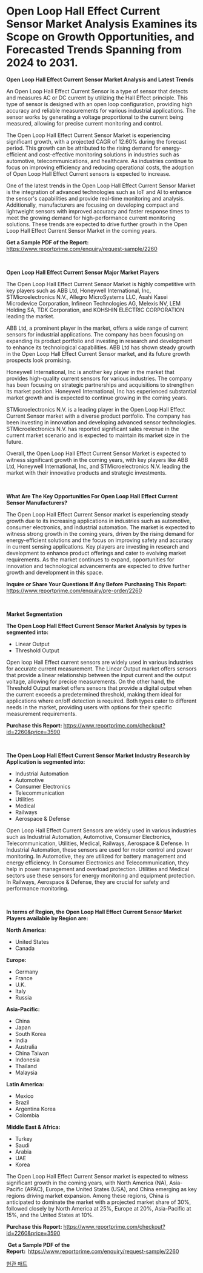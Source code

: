 <p><h1>Open Loop Hall Effect Current Sensor Market Analysis Examines its Scope on Growth Opportunities, and Forecasted Trends Spanning from 2024 to 2031.</h1></p><p><strong>Open Loop Hall Effect Current Sensor Market Analysis and Latest Trends</strong></p>
<p><p>An Open Loop Hall Effect Current Sensor is a type of sensor that detects and measures AC or DC current by utilizing the Hall Effect principle. This type of sensor is designed with an open loop configuration, providing high accuracy and reliable measurements for various industrial applications. The sensor works by generating a voltage proportional to the current being measured, allowing for precise current monitoring and control.</p><p>The Open Loop Hall Effect Current Sensor Market is experiencing significant growth, with a projected CAGR of 12.60% during the forecast period. This growth can be attributed to the rising demand for energy-efficient and cost-effective monitoring solutions in industries such as automotive, telecommunications, and healthcare. As industries continue to focus on improving efficiency and reducing operational costs, the adoption of Open Loop Hall Effect Current sensors is expected to increase.</p><p>One of the latest trends in the Open Loop Hall Effect Current Sensor Market is the integration of advanced technologies such as IoT and AI to enhance the sensor's capabilities and provide real-time monitoring and analysis. Additionally, manufacturers are focusing on developing compact and lightweight sensors with improved accuracy and faster response times to meet the growing demand for high-performance current monitoring solutions. These trends are expected to drive further growth in the Open Loop Hall Effect Current Sensor Market in the coming years.</p></p>
<p><strong>Get a Sample PDF of the Report:&nbsp;</strong> <a href="https://www.reportprime.com/enquiry/request-sample/2260">https://www.reportprime.com/enquiry/request-sample/2260</a></p>
<p>&nbsp;</p>
<p><strong>Open Loop Hall Effect Current Sensor Major Market Players</strong></p>
<p><p>The Open Loop Hall Effect Current Sensor Market is highly competitive with key players such as ABB Ltd, Honeywell International, Inc, STMicroelectronics N.V., Allegro MicroSystems LLC, Asahi Kasei Microdevice Corporation, Infineon Technologies AG, Melexis NV, LEM Holding SA, TDK Corporation, and KOHSHIN ELECTRIC CORPORATION leading the market.</p><p>ABB Ltd, a prominent player in the market, offers a wide range of current sensors for industrial applications. The company has been focusing on expanding its product portfolio and investing in research and development to enhance its technological capabilities. ABB Ltd has shown steady growth in the Open Loop Hall Effect Current Sensor market, and its future growth prospects look promising.</p><p>Honeywell International, Inc is another key player in the market that provides high-quality current sensors for various industries. The company has been focusing on strategic partnerships and acquisitions to strengthen its market position. Honeywell International, Inc has experienced substantial market growth and is expected to continue growing in the coming years.</p><p>STMicroelectronics N.V. is a leading player in the Open Loop Hall Effect Current Sensor market with a diverse product portfolio. The company has been investing in innovation and developing advanced sensor technologies. STMicroelectronics N.V. has reported significant sales revenue in the current market scenario and is expected to maintain its market size in the future.</p><p>Overall, the Open Loop Hall Effect Current Sensor Market is expected to witness significant growth in the coming years, with key players like ABB Ltd, Honeywell International, Inc, and STMicroelectronics N.V. leading the market with their innovative products and strategic investments.</p></p>
<p>&nbsp;</p>
<p><strong>What Are The Key Opportunities For Open Loop Hall Effect Current Sensor Manufacturers?</strong></p>
<p><p>The Open Loop Hall Effect Current Sensor market is experiencing steady growth due to its increasing applications in industries such as automotive, consumer electronics, and industrial automation. The market is expected to witness strong growth in the coming years, driven by the rising demand for energy-efficient solutions and the focus on improving safety and accuracy in current sensing applications. Key players are investing in research and development to enhance product offerings and cater to evolving market requirements. As the market continues to expand, opportunities for innovation and technological advancements are expected to drive further growth and development in this space.</p></p>
<p><strong>Inquire or Share Your Questions If Any Before Purchasing This Report:</strong> <a href="https://www.reportprime.com/enquiry/pre-order/2260">https://www.reportprime.com/enquiry/pre-order/2260</a></p>
<p>&nbsp;</p>
<p><strong>Market Segmentation</strong></p>
<p><strong>The Open Loop Hall Effect Current Sensor Market Analysis by types is segmented into:</strong></p>
<p><ul><li>Linear Output</li><li>Threshold Output</li></ul></p>
<p><p>Open loop Hall Effect current sensors are widely used in various industries for accurate current measurement. The Linear Output market offers sensors that provide a linear relationship between the input current and the output voltage, allowing for precise measurements. On the other hand, the Threshold Output market offers sensors that provide a digital output when the current exceeds a predetermined threshold, making them ideal for applications where on/off detection is required. Both types cater to different needs in the market, providing users with options for their specific measurement requirements.</p></p>
<p><strong>Purchase this Report:&nbsp;</strong><a href="https://www.reportprime.com/checkout?id=2260&price=3590">https://www.reportprime.com/checkout?id=2260&price=3590</a></p>
<p>&nbsp;</p>
<p><strong>The Open Loop Hall Effect Current Sensor Market Industry Research by Application is segmented into:</strong></p>
<p><ul><li>Industrial Automation</li><li>Automotive</li><li>Consumer Electronics</li><li>Telecommunication</li><li>Utilities</li><li>Medical</li><li>Railways</li><li>Aerospace & Defense</li></ul></p>
<p><p>Open Loop Hall Effect Current Sensors are widely used in various industries such as Industrial Automation, Automotive, Consumer Electronics, Telecommunication, Utilities, Medical, Railways, Aerospace & Defense. In Industrial Automation, these sensors are used for motor control and power monitoring. In Automotive, they are utilized for battery management and energy efficiency. In Consumer Electronics and Telecommunication, they help in power management and overload protection. Utilities and Medical sectors use these sensors for energy monitoring and equipment protection. In Railways, Aerospace & Defense, they are crucial for safety and performance monitoring.</p></p>
<p>&nbsp;</p>
<p><strong>In terms of Region, the Open Loop Hall Effect Current Sensor Market Players available by Region are:</strong></p>
<p>
    <p> <strong> North America: </strong>
        <ul>
            <li>United States</li>
            <li>Canada</li>
        </ul>
        </p> 
    <p> <strong> Europe: </strong>
        <ul>
            <li>Germany</li>
            <li>France</li>
            <li>U.K.</li>
            <li>Italy</li>
            <li>Russia</li>
        </ul>
        </p> 
    <p> <strong> Asia-Pacific: </strong>
        <ul>
            <li>China</li>
            <li>Japan</li>
            <li>South Korea</li>
            <li>India</li>
            <li>Australia</li>
            <li>China Taiwan</li>
            <li>Indonesia</li>
            <li>Thailand</li>
            <li>Malaysia</li>
        </ul>
        </p> 
    <p> <strong> Latin America: </strong>
        <ul>
            <li>Mexico</li>
            <li>Brazil</li>
            <li>Argentina Korea</li>
            <li>Colombia</li>
        </ul>
        </p> 
    <p> <strong> Middle East & Africa: </strong>
        <ul>
            <li>Turkey</li>
            <li>Saudi</li>
            <li>Arabia</li>
            <li>UAE</li>
            <li>Korea</li>
        </ul>
    </p>
    </p>
<p><p>The Open Loop Hall Effect Current Sensor market is expected to witness significant growth in the coming years, with North America (NA), Asia-Pacific (APAC), Europe, the United States (USA), and China emerging as key regions driving market expansion. Among these regions, China is anticipated to dominate the market with a projected market share of 30%, followed closely by North America at 25%, Europe at 20%, Asia-Pacific at 15%, and the United States at 10%.</p></p>
<p><strong>Purchase this Report: </strong><a href="https://www.reportprime.com/checkout?id=2260&price=3590">https://www.reportprime.com/checkout?id=2260&price=3590</a></p>
<p>&nbsp;<strong>Get a Sample PDF of the Report:&nbsp;&nbsp;</strong><a href="https://www.reportprime.com/enquiry/request-sample/2260">https://www.reportprime.com/enquiry/request-sample/2260</a></p>
<p><strong></strong></p>
<p><p><a href="https://github.com/sougarounis/Market-Research-Report-List-3/blob/main/526504310255.md">현관 매트</a></p></p>